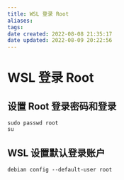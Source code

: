 ```yaml
---
title: WSL 登录 Root
aliases: 
tags: 
date created: 2022-08-08 21:35:17
date updated: 2022-08-09 20:22:56
---
```


# WSL 登录 Root

## 设置 Root 登录密码和登录

```shell
sudo passwd root
su
```

## WSL 设置默认登录账户

```shell
debian config --default-user root
```
